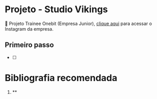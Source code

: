 # Projeto - Studio Vikings
🤖 Projeto Trainee Onebit (Empresa Junior), [clique aqui](https://www.instagram.com/onebitjr/) para acessar o Instagram da empresa.

<!-- <img src="#" alt="preview site"/> -->

##  Primeiro passo

- [ ] 

# Bibliografia recomendada

 1. **